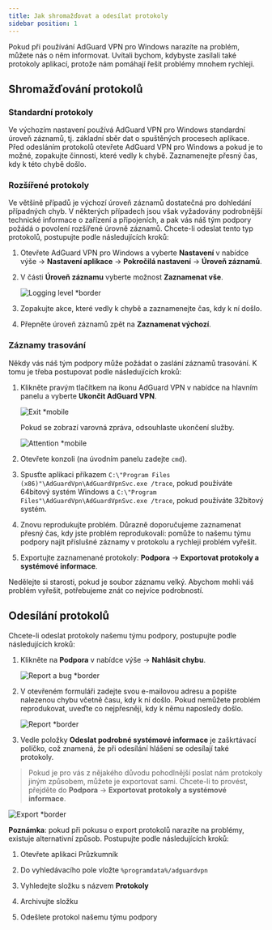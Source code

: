 ```yaml
---
title: Jak shromažďovat a odesílat protokoly
sidebar position: 1
---
```


Pokud při používání AdGuard VPN pro Windows narazíte na problém, můžete nás o něm informovat. Uvítali bychom, kdybyste zasílali také protokoly aplikací, protože nám pomáhají řešit problémy mnohem rychleji.

## Shromažďování protokolů

### Standardní protokoly

Ve výchozím nastavení používá AdGuard VPN pro Windows standardní úroveň záznamů, tj. základní sběr dat o spuštěných procesech aplikace. Před odesláním protokolů otevřete AdGuard VPN pro Windows a pokud je to možné, zopakujte činnosti, které vedly k chybě. Zaznamenejte přesný čas, kdy k této chybě došlo.

### Rozšířené protokoly

Ve většině případů je výchozí úroveň záznamů dostatečná pro dohledání případných chyb. V některých případech jsou však vyžadovány podrobnější technické informace o zařízení a připojeních, a pak vás náš tým podpory požádá o povolení rozšířené úrovně záznamů. Chcete-li odeslat tento typ protokolů, postupujte podle následujících kroků:

1. Otevřete AdGuard VPN pro Windows a vyberte **Nastavení** v nabídce výše → **Nastavení aplikace** → **Pokročilá nastavení** → **Úroveň záznamů**.

1. V části **Úroveň záznamu** vyberte možnost **Zaznamenat vše**.

    ![Logging level *border](https://cdn.adtidy.org/content/kb/vpn/windows/logs/logging.jpeg)

1. Zopakujte akce, které vedly k chybě a zaznamenejte čas, kdy k ní došlo.

1. Přepněte úroveň záznamů zpět na **Zaznamenat výchozí**.

### Záznamy trasování

Někdy vás náš tým podpory může požádat o zaslání záznamů trasování. K tomu je třeba postupovat podle následujících kroků:

1. Klikněte pravým tlačítkem na ikonu AdGuard VPN v nabídce na hlavním panelu a vyberte **Ukončit AdGuard VPN**.

    ![Exit *mobile](https://cdn.adtidy.org/content/kb/vpn/windows/logs/exit.png)

    Pokud se zobrazí varovná zpráva, odsouhlaste ukončení služby.

    ![Attention *mobile](https://cdn.adtidy.org/content/kb/vpn/windows/logs/attention.png)

1. Otevřete konzoli (na úvodním panelu zadejte `cmd`).

1. Spusťte aplikaci příkazem `C:\"Program Files (x86)"\AdGuardVpn\AdGuardVpnSvc.exe /trace`, pokud používáte 64bitový systém Windows a `C:\"Program Files"\AdGuardVpn\AdGuardVpnSvc.exe /trace`, pokud používáte 32bitový systém.

1. Znovu reprodukujte problém. Důrazně doporučujeme zaznamenat přesný čas, kdy jste problém reprodukovali: pomůže to našemu týmu podpory najít příslušné záznamy v protokolu a rychleji problém vyřešit.

1. Exportujte zaznamenané protokoly: **Podpora** → **Exportovat protokoly a systémové informace**.

Nedělejte si starosti, pokud je soubor záznamu velký. Abychom mohli váš problém vyřešit, potřebujeme znát co nejvíce podrobností.

## Odesílání protokolů

Chcete-li odeslat protokoly našemu týmu podpory, postupujte podle následujících kroků:

1. Klikněte na **Podpora** v nabídce výše → **Nahlásit chybu**.

    ![Report a bug *border](https://cdn.adtidy.org/content/kb/vpn/windows/logs/support_report.jpeg)

1. V otevřeném formuláři zadejte svou e-mailovou adresu a popište nalezenou chybu včetně času, kdy k ní došlo. Pokud nemůžete problém reprodukovat, uveďte co nejpřesněji, kdy k němu naposledy došlo.

    ![Report *border](https://cdn.adtidy.org/content/kb/vpn/windows/logs/report_bug.png)

1. Vedle položky **Odeslat podrobné systémové informace** je zaškrtávací políčko, což znamená, že při odesílání hlášení se odesílají také protokoly.

> Pokud je pro vás z nějakého důvodu pohodlnější poslat nám protokoly jiným způsobem, můžete je exportovat sami. Chcete-li to provést, přejděte do **Podpora** → **Exportovat protokoly a systémové informace**.

![Export *border](https://cdn.adtidy.org/content/kb/vpn/windows/logs/export.jpeg)

**Poznámka**: pokud při pokusu o export protokolů narazíte na problémy, existuje alternativní způsob. Postupujte podle následujících kroků:

1. Otevřete aplikaci Průzkumník

1. Do vyhledávacího pole vložte `%programdata%/adguardvpn`

1. Vyhledejte složku s názvem **Protokoly**

1. Archivujte složku

1. Odešlete protokol našemu týmu podpory
